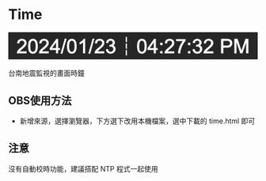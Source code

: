 # Time
![image](https://github.com/Nanporo/Time/blob/main/screenshot.png)

台南地震監視的畫面時鐘

## OBS使用方法
* 新增來源，選擇瀏覽器，下方選下改用本機檔案，選中下載的 time.html 即可

## 注意
沒有自動校時功能，建議搭配 NTP 程式一起使用
